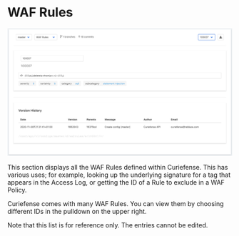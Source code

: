 # WAF Rules

![](../../.gitbook/assets/waf-rules.png)

This section displays all the WAF Rules defined within Curiefense. This has various uses; for example, looking up the underlying signature for a tag that appears in the Access Log, or getting the ID of a Rule to exclude in a WAF Policy.

Curiefense comes with many WAF Rules. You can view them by choosing different IDs in the pulldown on the upper right.

Note that this list is for reference only. The entries cannot be edited. 



